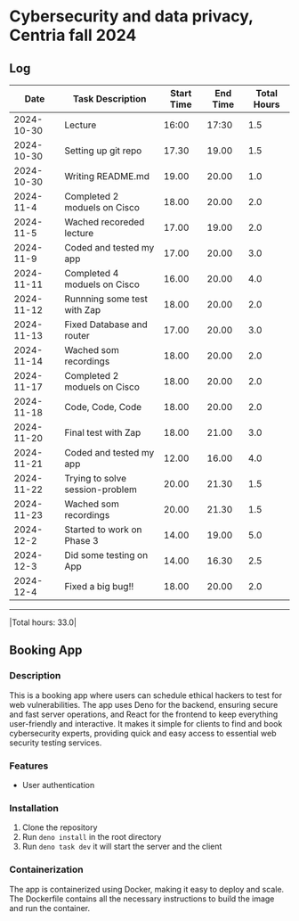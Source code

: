 # Cybersecurity and data privacy, Centria fall 2024

## Log

| Date       | Task Description                   | Start Time | End Time | Total Hours |
|------------|------------------------------------|------------|----------|-------------|
| 2024-10-30 | Lecture                            | 16:00      | 17:30    | 1.5         |
| 2024-10-30 | Setting up git repo                | 17.30      | 19.00    | 1.5         |
| 2024-10-30 | Writing README.md                  | 19.00      | 20.00    | 1.0         |
| 2024-11-4  | Completed 2 moduels on Cisco       | 18.00      | 20.00    | 2.0         |
| 2024-11-5  | Wached recoreded lecture           | 17.00      | 19.00    | 2.0         |
| 2024-11-9  | Coded and tested my app            | 17.00      | 20.00    | 3.0         |
| 2024-11-11 | Completed 4 moduels on Cisco       | 16.00      | 20.00    | 4.0         |
| 2024-11-12 | Runnning some test with Zap        | 18.00      | 20.00    | 2.0         |
| 2024-11-13 | Fixed Database and router          | 17.00      | 20.00    | 3.0         |
| 2024-11-14 | Wached som recordings              | 18.00      | 20.00    | 2.0         |
| 2024-11-17 | Completed 2 moduels on Cisco       | 18.00      | 20.00    | 2.0         |
| 2024-11-18 | Code, Code, Code                   | 18.00      | 20.00    | 2.0         |
| 2024-11-20 | Final test with Zap                | 18.00      | 21.00    | 3.0         |
| 2024-11-21 | Coded and tested my app            | 12.00      | 16.00    | 4.0         |
| 2024-11-22 | Trying to solve session-problem    | 20.00      | 21.30    | 1.5         |
| 2024-11-23 | Wached som recordings              | 20.00      | 21.30    | 1.5         |
| 2024-12-2  | Started to work on Phase 3         | 14.00      | 19.00    | 5.0         |
| 2024-12-3  | Did some testing on App            | 14.00      | 16.30    | 2.5         |
| 2024-12-4  | Fixed a big bug!!                  | 18.00      | 20.00    | 2.0         |
__________________________________________________________________________________________
|Total hours: 33.0|

## Booking App

### Description
This is a booking app where users can schedule ethical hackers to test for web vulnerabilities. The app uses Deno for the backend, ensuring secure and fast server operations, and React for the frontend to keep everything user-friendly and interactive. It makes it simple for clients to find and book cybersecurity experts, providing quick and easy access to essential web security testing services.

### Features
- User authentication


### Installation
1. Clone the repository
2. Run `deno install` in the root directory
3. Run `deno task dev` it will start the server and the client

### Containerization
The app is containerized using Docker, making it easy to deploy and scale. The Dockerfile contains all the necessary instructions to build the image and run the container.